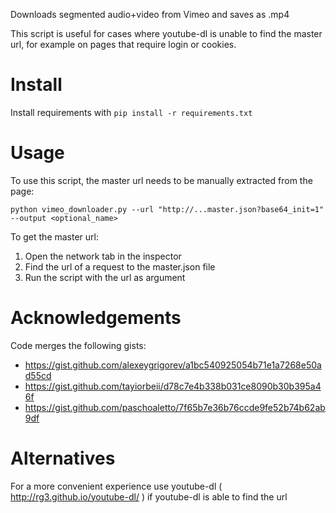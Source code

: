 Downloads segmented audio+video from Vimeo and saves as .mp4

This script is useful for cases where youtube-dl is unable to find the master url, 
for example on pages that require login or cookies.

Install
=======

Install requirements with `pip install -r requirements.txt`

Usage
=====

To use this script, the master url needs to be manually extracted from the page: 

   `python vimeo_downloader.py --url "http://...master.json?base64_init=1" --output <optional_name>`

To get the master url:

   1. Open the network tab in the inspector
   2. Find the url of a request to the master.json file
   3. Run the script with the url as argument

Acknowledgements
=======

Code merges the following gists:

- https://gist.github.com/alexeygrigorev/a1bc540925054b71e1a7268e50ad55cd
- https://gist.github.com/tayiorbeii/d78c7e4b338b031ce8090b30b395a46f
- https://gist.github.com/paschoaletto/7f65b7e36b76ccde9fe52b74b62ab9df

Alternatives
============

For a more convenient experience use youtube-dl ( http://rg3.github.io/youtube-dl/ ) if youtube-dl is able to find the url

